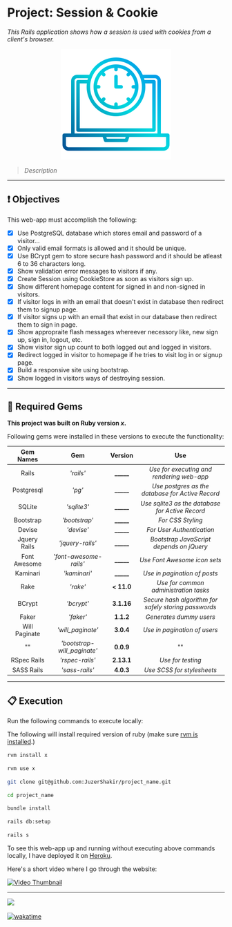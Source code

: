 # Project: Session & Cookie
*This Rails application shows how a session is used with cookies from a client's browser.*

<div align="center">
  <img src="project_logo.png" />
</div>

> *Description*

----

## ❗ Objectives
This web-app must accomplish the following:
- [x] Use PostgreSQL database which stores email and password of a visitor...
- [x] Only valid email formats is allowed and it should be unique.
- [x] Use BCrypt gem to store secure hash password and it should be atleast 6 to 36 characters long.
- [x] Show validation error messages to visitors if any.
- [x] Create Session using CookieStore as soon as visitors sign up.
- [x] Show different homepage content for signed in and non-signed in visitors.
- [x] If visitor logs in with an email that doesn't exist in database then redirect them to signup page.
- [x] If visitor signs up with an email that exist in our database then redirect them to sign in page.
- [x] Show appropraite flash messages whereever necessory like, new sign up, sign in, logout, etc.
- [x] Show visitor sign up count to both logged out and logged in visitors.
- [x] Redirect logged in visitor to homepage if he tries to visit log in or signup page.
- [x] Build a responsive site using bootstrap.
- [x] Show logged in visitors ways of destroying session.

----

## 💎 Required Gems

**This project was built on Ruby version *x*.**

Following gems were installed in these versions to execute the functionality:

|  **Gem Names**  |         **Gem**         | **Version** |                      **Use**                     |
| :------------:  |     :------------:      | :---------: |                    :---------:                   |
|      Rails      |        _'rails'_        |  **_____**  |    *Use for executing and rendering web-app*     |
|   Postgresql    |          _'pg'_         |  **_____**  | *Use postgres as the database for Active Record* |
|     SQLite      |        _'sqlite3'_      |  **_____**  | *Use sqlite3 as the database for Active Record*  |
|    Bootstrap    |      _'bootstrap'_      |  **_____**  |                *For CSS Styling*                 |
|     Devise      |       _'devise'_        |  **_____**  |             *For User Authentication*            |
|  Jquery Rails   |     _'jquery-rails'_    |  **_____**  |     *Bootstrap JavaScript depends on jQuery*     |
|   Font Awesome  | '_font-awesome-rails'_  |  **_____**  |             *Use Font Awesome icon sets*         |
|     Kaminari    |       _'kaminari'_      |  **_____**  |             *Use in pagination of posts*         |
|     Rake        |         _'rake'_        | **< 11.0**  |      *Use for common administration tasks*       |
|    BCrypt       |        _'bcrypt'_       |  **3.1.16** | *Secure hash algorithm for safely storing passwords* |
|     Faker       |        _'faker'_        |  **1.1.2**  |               *Generates dummy users*            |
| Will Paginate   |    _'will_paginate'_    |  **3.0.4**  |             *Use in pagination of users*         |
|       ""        | _'bootstrap-will_paginate'_ |  **0.0.9**  |                         ""                       |
|  RSpec Rails    |        _'rspec-rails'_      | **2.13.1**  |                 *Use for testing*                |
|   SASS Rails    |        _'sass-rails'_       |  **4.0.3**  |             *Use SCSS for stylesheets*           |


----

## 📋 Execution

Run the following commands to execute locally:

The following will install required version of ruby (make sure [rvm is installed](https://rvm.io/rvm/install).)
```bash
rvm install x
```
```bash
rvm use x
```
```bash
git clone git@github.com:JuzerShakir/project_name.git
```
```bash
cd project_name
```
```bash
bundle install
```
```bash
rails db:setup
```
```bash
rails s
```

To see this web-app up and running without executing above commands locally,
I have deployed it on [Heroku](https://__name__.herokuapp.com/).

Here's a short video where I go through the website:

[![Video Thumbnail](assets/yt-thumbnail.png)](https://www.youtube.com/watch?v=VIDEO_ID "Project Name")

-----

![](https://visitor-badge-reloaded.herokuapp.com/badge?page_id=juzershakir.repo_name&color=000000&lcolor=000000&style=for-the-badge&logo=Github)

<a href="https://wakatime.com/badge/github/JuzerShakir/repo_name"><img src="https://wakatime.com/badge/github/JuzerShakir/repo_name.svg" alt="wakatime"></a>
